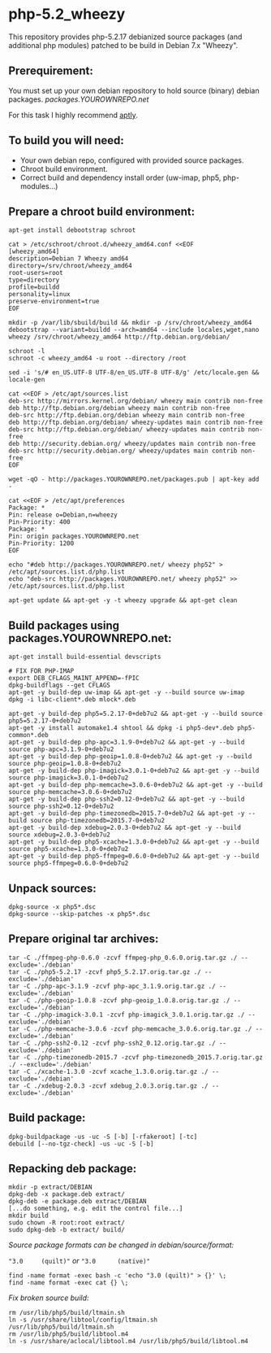 # php-5.2_wheezy

This repository provides php-5.2.17 debianized source packages (and additional php modules) patched to be build in Debian 7.x "Wheezy".

## Prerequirement:

You must set up your own debian repository to hold source (binary) debian packages. *packages.YOUROWNREPO.net*

For this task I highly recommend [aptly](http://www.aptly.info/).

## To build you will need:

- Your own debian repo, configured with provided source packages.
- Chroot build environment.
- Correct build and dependency install order (uw-imap, php5, php-modules...)

## Prepare a chroot build environment:

```
apt-get install debootstrap schroot

cat > /etc/schroot/chroot.d/wheezy_amd64.conf <<EOF
[wheezy_amd64]
description=Debian 7 Wheezy amd64
directory=/srv/chroot/wheezy_amd64
root-users=root
type=directory
profile=buildd
personality=linux
preserve-environment=true
EOF

mkdir -p /var/lib/sbuild/build && mkdir -p /srv/chroot/wheezy_amd64
debootstrap --variant=buildd --arch=amd64 --include locales,wget,nano wheezy /srv/chroot/wheezy_amd64 http://ftp.debian.org/debian/

schroot -l
schroot -c wheezy_amd64 -u root --directory /root

sed -i 's/# en_US.UTF-8 UTF-8/en_US.UTF-8 UTF-8/g' /etc/locale.gen && locale-gen

cat <<EOF > /etc/apt/sources.list
deb-src http://mirrors.kernel.org/debian/ wheezy main contrib non-free
deb http://ftp.debian.org/debian wheezy main contrib non-free
deb-src http://ftp.debian.org/debian wheezy main contrib non-free
deb http://ftp.debian.org/debian/ wheezy-updates main contrib non-free
deb-src http://ftp.debian.org/debian/ wheezy-updates main contrib non-free
deb http://security.debian.org/ wheezy/updates main contrib non-free
deb-src http://security.debian.org/ wheezy/updates main contrib non-free
EOF

wget -qO - http://packages.YOUROWNREPO.net/packages.pub | apt-key add -

cat <<EOF > /etc/apt/preferences
Package: *
Pin: release o=Debian,n=wheezy
Pin-Priority: 400
Package: *
Pin: origin packages.YOUROWNREPO.net
Pin-Priority: 1200
EOF

echo "#deb http://packages.YOUROWNREPO.net/ wheezy php52" > /etc/apt/sources.list.d/php.list
echo "deb-src http://packages.YOUROWNREPO.net/ wheezy php52" >> /etc/apt/sources.list.d/php.list

apt-get update && apt-get -y -t wheezy upgrade && apt-get clean

```

## Build packages using packages.YOUROWNREPO.net:

```
apt-get install build-essential devscripts

# FIX FOR PHP-IMAP
export DEB_CFLAGS_MAINT_APPEND=-fPIC
dpkg-buildflags --get CFLAGS
apt-get -y build-dep uw-imap && apt-get -y --build source uw-imap
dpkg -i libc-client*.deb mlock*.deb

apt-get -y build-dep php5=5.2.17-0+deb7u2 && apt-get -y --build source php5=5.2.17-0+deb7u2
apt-get -y install automake1.4 shtool && dpkg -i php5-dev*.deb php5-common*.deb
apt-get -y build-dep php-apc=3.1.9-0+deb7u2 && apt-get -y --build source php-apc=3.1.9-0+deb7u2
apt-get -y build-dep php-geoip=1.0.8-0+deb7u2 && apt-get -y --build source php-geoip=1.0.8-0+deb7u2
apt-get -y build-dep php-imagick=3.0.1-0+deb7u2 && apt-get -y --build source php-imagick=3.0.1-0+deb7u2
apt-get -y build-dep php-memcache=3.0.6-0+deb7u2 && apt-get -y --build source php-memcache=3.0.6-0+deb7u2
apt-get -y build-dep php-ssh2=0.12-0+deb7u2 && apt-get -y --build source php-ssh2=0.12-0+deb7u2
apt-get -y build-dep php-timezonedb=2015.7-0+deb7u2 && apt-get -y --build source php-timezonedb=2015.7-0+deb7u2
apt-get -y build-dep xdebug=2.0.3-0+deb7u2 && apt-get -y --build source xdebug=2.0.3-0+deb7u2
apt-get -y build-dep php5-xcache=1.3.0-0+deb7u2 && apt-get -y --build source php5-xcache=1.3.0-0+deb7u2
apt-get -y build-dep php5-ffmpeg=0.6.0-0+deb7u2 && apt-get -y --build source php5-ffmpeg=0.6.0-0+deb7u2

```

## Unpack sources:

```
dpkg-source -x php5*.dsc
dpkg-source --skip-patches -x php5*.dsc
```

## Prepare original tar archives:

```
tar -C ./ffmpeg-php-0.6.0 -zcvf ffmpeg-php_0.6.0.orig.tar.gz ./ --exclude='./debian'
tar -C ./php5-5.2.17 -zcvf php5_5.2.17.orig.tar.gz ./ --exclude='./debian'
tar -C ./php-apc-3.1.9 -zcvf php-apc_3.1.9.orig.tar.gz ./ --exclude='./debian'
tar -C ./php-geoip-1.0.8 -zcvf php-geoip_1.0.8.orig.tar.gz ./ --exclude='./debian'
tar -C ./php-imagick-3.0.1 -zcvf php-imagick_3.0.1.orig.tar.gz ./ --exclude='./debian'
tar -C ./php-memcache-3.0.6 -zcvf php-memcache_3.0.6.orig.tar.gz ./ --exclude='./debian'
tar -C ./php-ssh2-0.12 -zcvf php-ssh2_0.12.orig.tar.gz ./ --exclude='./debian'
tar -C ./php-timezonedb-2015.7 -zcvf php-timezonedb_2015.7.orig.tar.gz ./ --exclude='./debian'
tar -C ./xcache-1.3.0 -zcvf xcache_1.3.0.orig.tar.gz ./ --exclude='./debian'
tar -C ./xdebug-2.0.3 -zcvf xdebug_2.0.3.orig.tar.gz ./ --exclude='./debian'
```

## Build package:

```
dpkg-buildpackage -us -uc -S [-b] [-rfakeroot] [-tc]
debuild [--no-tgz-check] -us -uc -S [-b]
```

## Repacking deb package:

```
mkdir -p extract/DEBIAN
dpkg-deb -x package.deb extract/
dpkg-deb -e package.deb extract/DEBIAN
[...do something, e.g. edit the control file...]
mkdir build
sudo chown -R root:root extract/
sudo dpkg-deb -b extract/ build/
```

*Source package formats can be changed in debian/source/format:*

```"3.0     (quilt)"``` *or* ```"3.0      (native)"```

```
find -name format -exec bash -c 'echo "3.0 (quilt)" > {}' \;
find -name format -exec cat {} \;
```

*Fix broken source build:*

```
rm /usr/lib/php5/build/ltmain.sh
ln -s /usr/share/libtool/config/ltmain.sh /usr/lib/php5/build/ltmain.sh
rm /usr/lib/php5/build/libtool.m4
ln -s /usr/share/aclocal/libtool.m4 /usr/lib/php5/build/libtool.m4
```
